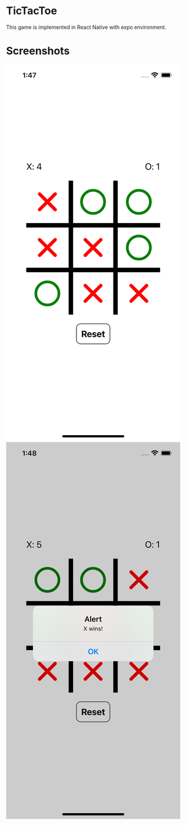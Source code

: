 # TicTacToe

This game is implemented in React Native with expo environment.

# Screenshots

![](./assets/screenshot_1.png)
![](./assets/screenshot_2.png)
